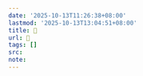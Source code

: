 ```yaml
---
date: '2025-10-13T11:26:38+08:00'
lastmod: '2025-10-13T13:04:51+08:00'
title: 󰒍
url: 󰒍
tags: []
src:
note:
---
```

